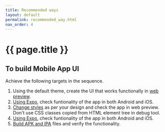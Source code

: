 ```yaml
---
title: Recommended ways
layout: default
permalink: recommended_way.html
nav_order: 4
---
```

# {{ page.title }}

## To build Mobile App UI

Achieve the following targets in the sequence.

1. Using the default theme, create the UI that works functionally in [web preview](./docs/how_to/web_preview_debug.html).
2. [Using Expo](./docs/how_to/expo_debug.html), check funtionality of the app in both Android and iOS.
3. [Change styles](./docs/how_to/styles.html) as per your design and check the app in web preview. Don't use CSS classes copied from HTML element tree in debug tool. 
4. [Using Expo](./docs/how_to/expo_debug.html), check funtionality of the app in both Android and iOS.
5. [Build APK and IPA](./docs/features/build_installers.html) files and verify the functionality.
